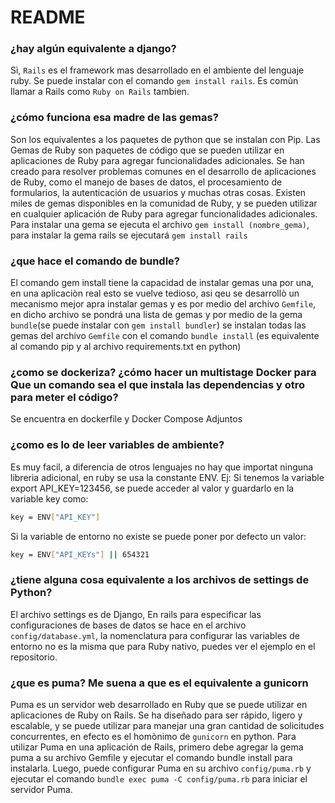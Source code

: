 # README

### ¿hay algún equivalente a django? 
Sì, `Rails` es el framework mas desarrollado en el ambiente del lenguaje ruby. Se puede instalar con el comando `gem install rails`. Es comùn llamar a Rails como `Ruby on Rails` tambien.

### ¿cómo funciona esa madre de las gemas? 
Son los equivalentes a los paquetes de python que se instalan con Pip. 
Las Gemas de Ruby son paquetes de código que se pueden utilizar en aplicaciones de Ruby para agregar funcionalidades adicionales.  Se han creado para resolver problemas comunes en el desarrollo de aplicaciones de Ruby, como el manejo de bases de datos, el procesamiento de formularios, la autenticación de usuarios y muchas otras cosas. Existen miles de gemas disponibles en la comunidad de Ruby, y se pueden utilizar en cualquier aplicación de Ruby para agregar funcionalidades adicionales. Para instalar una gema se ejecuta el archivo `gem install (nombre_gema)`, para instalar la gema rails se ejecutará `gem install rails`

### ¿que hace el comando de bundle?
El comando gem install tiene la capacidad de instalar gemas una por una, en una aplicaciòn real esto se vuelve tedioso, asi qeu se desarrollò un mecanismo mejor apra instalar gemas y es por medio del archivo `Gemfile`, en dicho archivo se pondrá una lista de gemas y por medio de la gema `bundle`(se puede instalar con `gem install bundler`) se instalan todas las gemas del archivo `Gemfile` con el comando `bundle install` (es equivalente al comando pip y al archivo requirements.txt en python)

### ¿como se dockeriza? ¿cómo hacer un multistage Docker para Que un comando sea el que instala las dependencias y otro para meter el código?
Se encuentra en  dockerfile y Docker Compose Adjuntos


### ¿como es lo de leer variables de ambiente?
Es muy facil, a diferencia de otros lenguajes no hay que importat ninguna libreria adicional, en ruby se usa la constante ENV. Ej: Si tenemos la variable export API_KEY=123456, se puede acceder al valor y guardarlo en la variable key como:
```bash
key = ENV["API_KEY"]
```
Si la variable de entorno no existe se puede poner por defecto un valor:
```bash
key = ENV["API_KEYs"] || 654321
```

### ¿tiene alguna cosa equivalente a los archivos de settings de Python? 
El archivo settings es de Django, En rails para especificar las configuraciones de bases de datos se hace en el archivo `config/database.yml`, la nomenclatura para configurar las variables de entorno no es la misma que para Ruby nativo, puedes ver el ejemplo en el repositorio.

### ¿que es puma? Me suena a que es el equivalente a gunicorn
Puma es un servidor web desarrollado en Ruby que se puede utilizar en aplicaciones de Ruby on Rails. Se ha diseñado para ser rápido, ligero y escalable, y se puede utilizar para manejar una gran cantidad de solicitudes concurrentes, en efecto es el homònimo de `gunicorn` en python.
Para utilizar Puma en una aplicación de Rails, primero debe agregar la gema puma a su archivo Gemfile y ejecutar el comando bundle install para instalarla. Luego, puede configurar Puma en su archivo `config/puma.rb` y ejecutar el comando `bundle exec puma -C config/puma.rb` para iniciar el servidor Puma.
